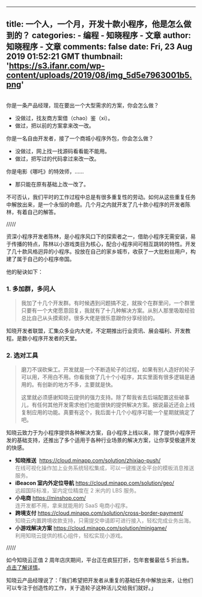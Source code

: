 
---
title: 一个人，一个月，开发十款小程序，他是怎么做到的？
categories: 
    - 编程
    - 知晓程序 - 文章
author: 知晓程序 - 文章
comments: false
date: Fri, 23 Aug 2019 01:52:21 GMT
thumbnail: 'https://s3.ifanr.com/wp-content/uploads/2019/08/img_5d5e7963001b5.png'
---

<div>   
<p id="xxJZngs"><img class="alignnone size-full wp-image-1251187 " src="https://s3.ifanr.com/wp-content/uploads/2019/08/img_5d5e7963001b5.png" alt srcset="https://s3.ifanr.com/wp-content/uploads/2019/08/img_5d5e7963001b5.png 1000w, https://s3.ifanr.com/wp-content/uploads/2019/08/img_5d5e7963001b5-360x240.png 360w, https://s3.ifanr.com/wp-content/uploads/2019/08/img_5d5e7963001b5-768x511.png 768w" sizes="(max-width: 1000px) 100vw, 1000px" referrerpolicy="no-referrer"></p>
<p>你是一条产品经理，现在要出一个大型需求的方案，你会怎么做？</p>
<ul>
<li>没做过，找友商方案借（chao）鉴（xi）。</li>
<li>做过，把以前的方案拿来改一改。</li>
</ul>
<p>你是一名自由开发者，接了一个商城小程序外包，你会怎么做？</p>
<ul>
<li>没做过，网上找一找源码看看能不能用。</li>
<li>做过，把写过的代码拿过来改一改。</li>
</ul>
<p>你是电影《哪吒》的特效师，……</p>
<ul>
<li>那只能在原有基础上改一改了。</li>
</ul>
<p>不可否认，我们平时的工作过程中总是有很多重复性的劳动。如何从这些重复任务中解放出来，是一个永恒的命题。几个月之内就开发了几十款小程序的开发者陈林，有着自己的解答。</p>
<div class="editor-section-slice">/////</div>
<p>资深小程序开发者陈林，是小程序风口下的探索者之一，借助小程序无需安装，易于传播的特点，陈林以小游戏类目为核心，配合小程序间可相互跳转的特性。开发了几十款风格迥异的小程序。投放在自己的家乡城市，收获了一大批粉丝用户，构建了属于自己的小程序帝国。</p>
<p>他的秘诀如下：</p>
<h3>1. 多加群，多问人</h3>
<blockquote><p>我加了十几个开发群。有时候遇到问题搞不定，就挨个在群里问，一个群里只要有一个大佬愿意回复，我就有了十几种解决方案。从别人那里吸取经验总比自己从头摸索好。很多大佬是很乐意跟你分享经验的。</p></blockquote>
<p>知晓开发者联盟，汇集众多业内大佬，不定期推出行业资讯、展会福利、开发教程。是数小程序开发者的天堂。</p>
<h3>2. 选对工具</h3>
<blockquote><p>磨刀不误砍柴工。开发就是一个不断造轮子的过程，如果有别人造好的轮子可以用，不用白不用。你看我做了几十个小程序，其实里面有很多逻辑是通用的。有创新的地方不多，主要就是快。</p>
<p>这里就必须感谢知晓云提供的强力支持。除了帮我省去后端配置这些破事儿，有任何其他开发需求他们也能很快的提供解决方案。据说最近还会上线复制应用的功能。真要有这个，我后面十几个小程序可能一个星期就搞定了吧。</p></blockquote>
<p>知晓云致力于为小程序提供各种解决方案，自小程序上线以来，除了提供小程序开发的基础支持，还推出了多个适用于各种行业场景的解决方案，让你享受极速开发的快感。</p>
<ul>
<li><strong>知晓推送</strong>  <a href="https://cloud.minapp.com/solution/zhixiao-push/">https://cloud.minapp.com/solution/zhixiao-push/</a><br>
<span style="color: #808080;">在线可视化操作加上业务系统轻松集成，可以一键推送全平台的模板消息推送服务。</span></li>
<li><strong>iBeacon 室内外定位导航</strong> <a href="https://cloud.minapp.com/solution/geo/">https://cloud.minapp.com/solution/geo/</a><br>
<span style="color: #808080;">远超国际标准，室内定位精度在 2 米内的 LBS 服务。</span></li>
<li><strong>小电商</strong> <a href="https://minshop.com/">https://minshop.com/</a><br>
<span style="color: #808080;">连开发都不用，拿来就能用的 SaaS 电商小程序。</span></li>
<li><strong>跨境支付</strong> <a href="https://cloud.minapp.com/solution/cross-border-payment/">https://cloud.minapp.com/solution/cross-border-payment/</a><br>
<span style="color: #808080;">知晓云内置跨境收款支持，只需提交申请即可进行接入，轻松完成业务出海。</span></li>
<li><strong>小游戏解决方案</strong> <a href="https://cloud.minapp.com/solution/minigame/">https://cloud.minapp.com/solution/minigame/</a><br>
<span style="color: #808080;">利用知晓云提供的核心组件，轻松实现小游戏。</span></li>
</ul>
<div class="editor-section-slice">/////</div>
<p>如今知晓云正值 2 周年店庆期间，平台正在疯狂打折，包年套餐最低 5 折出售。<a href="https://cloud.minapp.com/dashboard/">点击了解详情</a>。</p>
<p>知晓云产品经理说了：「我们希望把开发者从重复的基础任务中解放出来，让他们可以专注于创造性的工作，关于造轮子这种活儿交给我们就好。」</p>
  
</div>
            